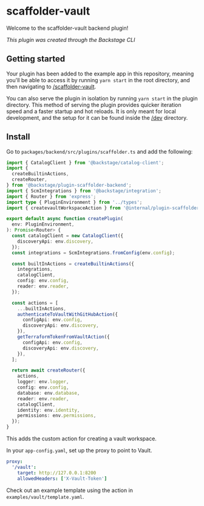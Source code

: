 # scaffolder-vault

Welcome to the scaffolder-vault backend plugin!

_This plugin was created through the Backstage CLI_

## Getting started

Your plugin has been added to the example app in this repository, meaning you'll be able to access it by running `yarn
start` in the root directory, and then navigating to [/scaffolder-vault](http://localhost:3000/scaffolder-vault).

You can also serve the plugin in isolation by running `yarn start` in the plugin directory.
This method of serving the plugin provides quicker iteration speed and a faster startup and hot reloads.
It is only meant for local development, and the setup for it can be found inside the [/dev](/dev) directory.

## Install

Go to `packages/backend/src/plugins/scaffolder.ts` and add the following:

```typescript
import { CatalogClient } from '@backstage/catalog-client';
import {
  createBuiltinActions,
  createRouter,
} from '@backstage/plugin-scaffolder-backend';
import { ScmIntegrations } from '@backstage/integration';
import { Router } from 'express';
import type { PluginEnvironment } from '../types';
import { createvaultWorkspaceAction } from '@internal/plugin-scaffolder-vault-backend';

export default async function createPlugin(
  env: PluginEnvironment,
): Promise<Router> {
  const catalogClient = new CatalogClient({
    discoveryApi: env.discovery,
  });
  const integrations = ScmIntegrations.fromConfig(env.config);

  const builtInActions = createBuiltinActions({
    integrations,
    catalogClient,
    config: env.config,
    reader: env.reader,
  });

  const actions = [
    ...builtInActions,
    authenticateToVaultWithGitHubAction({
      configApi: env.config,
      discoveryApi: env.discovery,
    }),
    getTerraformTokenFromVaultAction({
      configApi: env.config,
      discoveryApi: env.discovery,
    }),
  ];

  return await createRouter({
    actions,
    logger: env.logger,
    config: env.config,
    database: env.database,
    reader: env.reader,
    catalogClient,
    identity: env.identity,
    permissions: env.permissions,
  });
}
```

This adds the custom action for creating a vault workspace.

In your `app-config.yaml`, set up the proxy to point to Vault.

```yaml
proxy:
  '/vault':
    target: http://127.0.0.1:8200
    allowedHeaders: ['X-Vault-Token']
```

Check out an example template using the action in `examples/vault/template.yaml`.
